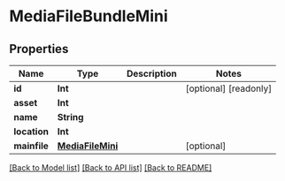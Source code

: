 # MediaFileBundleMini

## Properties

Name | Type | Description | Notes
------------ | ------------- | ------------- | -------------
**id** | **Int** |  | [optional] [readonly] 
**asset** | **Int** |  | 
**name** | **String** |  | 
**location** | **Int** |  | 
**mainfile** | [**MediaFileMini**](MediaFileMini.md) |  | [optional] 

[[Back to Model list]](../README.md#documentation-for-models) [[Back to API list]](../README.md#documentation-for-api-endpoints) [[Back to README]](../README.md)


